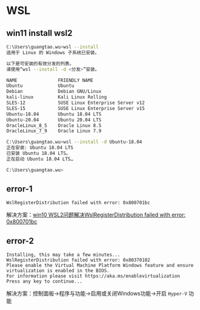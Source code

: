 # WSL

## win11 install wsl2

```bash
C:\Users\guangtao.wu>wsl --install
适用于 Linux 的 Windows 子系统已安装。

以下是可安装的有效分发的列表。
请使用“wsl --install -d <分发>”安装。

NAME               FRIENDLY NAME
Ubuntu             Ubuntu
Debian             Debian GNU/Linux
kali-linux         Kali Linux Rolling
SLES-12            SUSE Linux Enterprise Server v12
SLES-15            SUSE Linux Enterprise Server v15
Ubuntu-18.04       Ubuntu 18.04 LTS
Ubuntu-20.04       Ubuntu 20.04 LTS
OracleLinux_8_5    Oracle Linux 8.5
OracleLinux_7_9    Oracle Linux 7.9

C:\Users\guangtao.wu>wsl --install -d Ubuntu-18.04
正在安装: Ubuntu 18.04 LTS
已安装 Ubuntu 18.04 LTS。
正在启动 Ubuntu 18.04 LTS…

C:\Users\guangtao.wu>
```

## error-1

```log
WslRegisterDistribution failed with error: 0x800701bc
```

解决方案：[win10 WSL2问题解决WslRegisterDistribution failed with error: 0x800701bc](https://blog.csdn.net/qq_18625805/article/details/109732122)

## error-2

```log
Installing, this may take a few minutes...
WslRegisterDistribution failed with error: 0x80370102
Please enable the Virtual Machine Platform Windows feature and ensure virtualization is enabled in the BIOS.
For information please visit https://aka.ms/enablevirtualization
Press any key to continue...
```

解决方案：控制面板->程序与功能->启用或关闭Windows功能->开启 `Hyper-V` 功能

